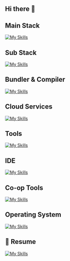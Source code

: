 ## Hi there 👋


##  Main Stack
[![My Skills](https://skillicons.dev/icons?i=js,react,html,css,nodejs,express)](https://skillicons.dev)

##  Sub Stack
[![My Skills](https://skillicons.dev/icons?i=nextjs,haskell,sequelize)](https://skillicons.dev)

##  Bundler & Compiler
[![My Skills](https://skillicons.dev/icons?i=vite,babel)](https://skillicons.dev)

##  Cloud Services
[![My Skills](https://skillicons.dev/icons?i=aws,vercel)](https://skillicons.dev)

##  Tools
[![My Skills](https://skillicons.dev/icons?i=docker,figma,postman,vim)](https://skillicons.dev)

##  IDE
[![My Skills](https://skillicons.dev/icons?i=webstorm,vscode)](https://skillicons.dev)

##  Co-op Tools
[![My Skills](https://skillicons.dev/icons?i=notion,git,github)](https://skillicons.dev)

##  Operating System
[![My Skills](https://skillicons.dev/icons?i=windows,linux,kali,ubuntu)](https://skillicons.dev)

## 📄 Resume
[![My Skills](https://skillicons.dev/icons?i=linkedin)](https://www.linkedin.com/in/jaden-choi-16a541227/) <!-- 링크는 본인 링크로 바꿔주세요! -->


<!--
**JadenMeister/jadenMeister** is a ✨ _special_ ✨ repository because its `README.md` (this file) appears on your GitHub profile.

Here are some ideas to get you started:

- 🔭 I’m currently working on ...
- 🌱 I’m currently learning ...
- 👯 I’m looking to collaborate on ...
- 🤔 I’m looking for help with ...
- 💬 Ask me about ...
- 📫 How to reach me: ...
- 😄 Pronouns: ...
- ⚡ Fun fact: ...
-->
